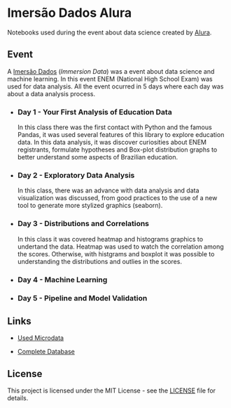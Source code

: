 # Imersão Dados Alura

Notebooks used during the event about data science created by [Alura](https://www.alura.com.br/).

## Event

A [Imersão Dados](https://www.alura.com.br/imersao-dados) (*Immersion Data*) was a event about data science and machine learning. In this event ENEM (National High School Exam) was used for data analysis. All the event ocurred in 5 days where each day was about a data analysis process.

* ### Day 1 - Your First Analysis of Education Data

    In this class there was the first contact with Python and the famous Pandas, it was used several features of this library to explore education data. In this data analysis, it was discover curiosities about ENEM registrants, formulate hypotheses and Box-plot distribution graphs to better understand some aspects of Brazilian education.

* ### Day 2 - Exploratory Data Analysis

    In this class, there was an advance with data analysis and data visualization was discussed, from good practices to the use of a new tool to generate more stylized graphics (seaborn).

* ### Day 3 - Distributions and Correlations

    In this class it was covered heatmap and histograms graphics to undertand the data. Heatmap was used to watch the correlation among the scores. Otherwise, with histgrams and boxplot it was possible to understanding the distributions and outlies in the scores. 

* ### Day 4 - Machine Learning

* ### Day 5 - Pipeline and Model Validation

## Links

* [Used Microdata](https://github.com/alura-cursos/imersao-dados-2-2020/blob/master/MICRODADOS_ENEM_2019_SAMPLE_43278.csv)

* [Complete Database](http://inep.gov.br/microdados)

## License

This project is licensed under the MIT License - see the [LICENSE](LICENSE) file for details.
